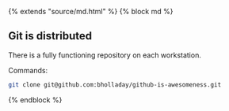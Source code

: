 {% extends "source/md.html" %}
{% block md %}

## Git is distributed

There is a fully functioning repository on each workstation.

Commands:

```bash
git clone git@github.com:bholladay/github-is-awesomeness.git
```

{% endblock %}

